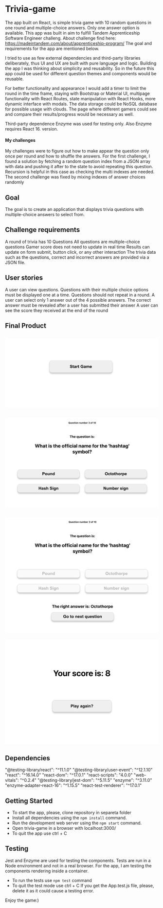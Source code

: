 # Trivia-game
The app built on React, is simple trivia game with 10 random questions in one round and multiple-choice answers. Only one answer option is available.
This app was built in aim to fulfill Tandem Apprenticeship Software Engineer challeng. About challenge find here:
https://madeintandem.com/about/apprenticeship-program/
The goal and requirements for the app are mentioned below.

I tried to use as few external dependencies and third-party libraries deliberately, thus UI and UX are built with pure language and logic. Building the app I was thinking about simplicity and reusability. So in the future this app could be used for different question themes and components would be reusable.

For better functionality and appearance I would add a timer to limit the round in the time frame, staying with Bootstrap or Material UI, multipage functionality with React Routes, state manipulation with React Hooks, more dynamic interface with modals. The data storage could be NoSQL database for possible usage with clouds. The page where different gamers could see and compare their results/progress would be necessary as well. 

Third-party dependence Enzyme was used for testing only. Also Enzyme requires React 16. version.

#### My challenges
My challenges were to figure out how to make appear the question only once per round and how to shuffle the answers. For the first challenge, I found a solution by fetching a random question index from a JSON array with data and pushing it after to the state to avoid repeating this question. Recursion is helpful in this case as checking the multi indexes are needed. The second challenge was fixed by mixing indexes of answer choices randomly 



## Goal
The goal is to create an application that displays trivia questions with multiple-choice answers to select from.

 ## Challenge requirements
A round of trivia has 10 Questions
All questions are multiple-choice questions
Gamer score does not need to update in real time
Results can update on form submit, button click, or any other interaction
The trivia data such as the questions, correct and incorrect answers are provided via a JSON file.

## User stories 
A user can view questions.
Questions with their multiple choice options must be displayed one at a time. Questions should not repeat in a round.
A user can select only 1 answer out of the 4 possible answers.
The correct answer must be revealed after a user has submitted their answer A user can see the score they received at the end of the round

## Final Product
!["Start page"](/images/startpage.png)
-------------------------------------
!["Question page"](/images/questionshown.png)
-------------------------------------
!["Question with answer shown page"](/images/answershown.png)
-------------------------------------
!["Score page"](/images/scoreshown.png)

## Dependencies

"@testing-library/react": "^11.1.0"
"@testing-library/user-event": "^12.1.10"
"react": "^16.14.0"
"react-dom": "^17.0.1"
"react-scripts": "4.0.0"
"web-vitals": "^0.2.4"
"@testing-library/jest-dom": "^5.11.5"
"enzyme": "^3.11.0"
"enzyme-adapter-react-16": "^1.15.5"
"react-test-renderer": "^17.0.1"

## Getting Started
- To start the app, please, clone repository in separeta folder
- Install all dependencies using the `npm install` command.
- Run the development web server using the `npm start` command.
- Open trivia-game in a browser with localhost:3000/
- To quit the app use ctrl + C

## Testing

Jest and Enzyme are used for testing the components. Tests are run in a Node environment and not in a real browser. For the app, I am testing the components rendering inside a container.
- To run the tests use `npm test` command
- To quit the test mode use ctrl + C
If you get the App.test.js file, please, delete it as it could cause a testing error.

Enjoy the game:)
